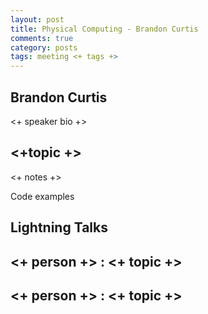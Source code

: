 ```yaml
---
layout: post
title: Physical Computing - Brandon Curtis
comments: true
category: posts
tags: meeting <+ tags +>
---
```


## Brandon Curtis

<+ speaker bio +> 

## <+topic +>

<+ notes +>

Code examples 

## Lightning Talks 

## <+ person +> : <+ topic +>

## <+ person +> : <+ topic +>

